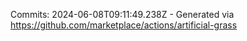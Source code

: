 Commits: 2024-06-08T09:11:49.238Z - Generated via https://github.com/marketplace/actions/artificial-grass
<br>
